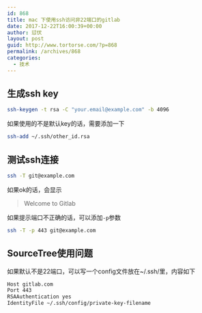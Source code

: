 ```yaml
---
id: 868
title: mac 下使用ssh访问非22端口的gitlab
date: 2017-12-22T16:00:39+00:00
author: 愆伏
layout: post
guid: http://www.tortorse.com/?p=868
permalink: /archives/868
categories:
  - 技术
---
```

## 生成ssh key

```bash
ssh-keygen -t rsa -C "your.email@example.com" -b 4096
```
如果使用的不是默认key的话，需要添加一下

```bash
ssh-add ~/.ssh/other_id.rsa
```


## 测试ssh连接

```bash
ssh -T git@example.com
```

如果ok的话，会显示

> Welcome to Gitlab

如果提示端口不正确的话，可以添加`-p`参数

```bash
ssh -T -p 443 git@example.com
```

## SourceTree使用问题

如果默认不是22端口，可以写一个config文件放在~/.ssh/里，内容如下

```bash
Host gitlab.com
Port 443
RSAAuthentication yes
IdentityFile ~/.ssh/config/private-key-filename
```




